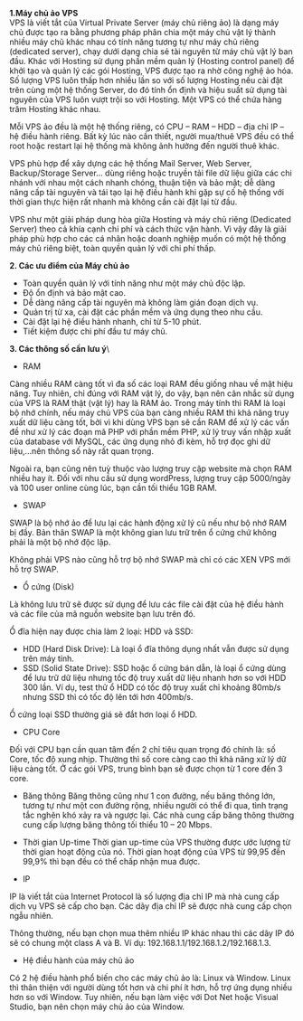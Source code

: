 **1.Máy chủ ảo VPS**\
VPS là viết tắt của Virtual Private Server (máy chủ riêng ảo) là dạng máy chủ được tạo ra bằng phương pháp phân chia một máy chủ vật lý thành nhiều máy chủ khác nhau có tính năng tương tự như máy chủ riêng (dedicated server), chạy dưới dạng chia sẻ tài nguyên từ máy chủ vật lý ban đầu. Khác với Hosting sử dụng phần mềm quản lý (Hosting control panel) để khởi tạo và quản lý các gói Hosting, VPS được tạo ra nhờ công nghệ ảo hóa. Số lượng VPS luôn thấp hơn nhiều lần so với số lượng Hosting nếu cài đặt trên cùng một hệ thống Server, do đó tính ổn định và hiệu suất sử dụng tài nguyên của VPS luôn vượt trội so với Hosting. Một VPS có thể chứa hàng trăm Hosting khác nhau.

Mỗi VPS ảo đều là một hệ thống riêng, có CPU – RAM – HDD – địa chỉ IP – hệ điều hành riêng. Bất kỳ lúc nào cần thiết, người mua/thuê VPS đều có thể root hoặc restart lại hệ thống mà không ảnh hưởng đến người thuê khác.

VPS phù hợp để xây dựng các hệ thống Mail Server, Web Server, Backup/Storage Server… dùng riêng hoặc truyền tải file dữ liệu giữa các chi nhánh với nhau một cách nhanh chóng, thuận tiện và bảo mật; dễ dàng nâng cấp tài nguyên và tái tạo lại hệ điều hành khi gặp sự cố hệ thống với thời gian thực hiện rất nhanh mà không cần cài đặt lại từ đầu.

VPS như một giải pháp dung hòa giữa Hosting và máy chủ riêng (Dedicated Server) theo cả khía cạnh chi phí và cách thức vận hành. Vì vậy đây là giải pháp phù hợp cho các cá nhân hoặc doanh nghiệp muốn có một hệ thống máy chủ riêng biệt, toàn quyền quản lý với chi phí thấp.

**2. Các ưu điểm của Máy chủ ảo**
* Toàn quyền quản lý với tính năng như một máy chủ độc lập.
* Độ ổn định và bảo mật cao.
* Dễ dàng nâng cấp tài nguyên mà không làm gián đoạn dịch vụ.
* Quản trị từ xa, cài đặt các phần mềm và ứng dụng theo nhu cầu.
* Cài đặt lại hệ điều hành nhanh, chỉ từ 5-10 phút.
* Tiết kiệm được chi phí đầu tư máy chủ.

**3. Các thông số cần lưu ý**\
* RAM

Càng nhiều RAM càng tốt vì đa số các loại RAM đều giống nhau về mặt hiệu năng. Tuy nhiên, chỉ đúng với RAM vật lý, do vậy, bạn nên cân nhắc sử dụng của VPS là RAM thật (vật lý) hay là RAM ảo. Trong máy tính thì RAM là loại bộ nhớ chính, nếu máy chủ VPS của bạn càng nhiều RAM thì khả năng truy xuất dữ liệu càng tốt, bởi vì khi dùng VPS bạn sẽ cần RAM để xử lý các vấn đề như xử lý các đoạn mã PHP với phần mềm PHP, xử lý truy vấn nhập xuất của database với MySQL, các ứng dụng nhỏ đi kèm, hỗ trợ đọc ghi dữ liệu,…nên thông số này rất quan trọng.

Ngoài ra, bạn cũng nên tuỳ thuộc vào lượng truy cập website mà chọn RAM nhiều hay ít. Đối với nhu cầu sử dụng wordPress, lượng truy cập 5000/ngày và 100 user online cùng lúc, bạn cần tối thiểu 1GB RAM.

* SWAP

SWAP là bộ nhớ ảo để lưu lại các hành động xử lý cũ nếu như bộ nhớ RAM bị đầy. Bản thân SWAP là một không gian lưu trữ trên ổ cứng chứ không phải là một bộ nhớ độc lập.

Không phải VPS nào cũng hỗ trợ bộ nhớ SWAP mà chỉ có các XEN VPS mới hỗ trợ SWAP.

* Ổ cứng (Disk)

Là không lưu trữ sẽ được sử dụng để lưu các file cài đặt của hệ điều hành và các file của mã nguồn website bạn lưu trên đó.

Ổ đĩa hiện nay được chia làm 2 loại: HDD và SSD:

   * HDD (Hard Disk Drive): Là loại ổ đĩa thông dụng nhất vẫn được sử dụng trên máy tính.
   * SSD (Solid State Drive): SSD hoặc ổ cứng bán dẫn, là loại ổ cứng dùng để lưu trữ dữ liệu nhưng tốc độ truy xuất dữ liệu nhanh hơn so với HDD 300 lần. Ví dụ, test thử ổ HDD có tốc độ truy xuất chỉ khoảng 80mb/s nhưng SSD thì có tốc độ lên tới hơn 400mb/s.

Ổ cứng loại SSD thường giá sẽ đắt hơn loại ổ HDD.

* CPU Core

Đối với CPU bạn cần quan tâm đến 2 chỉ tiêu quan trọng đó chính là: số Core, tốc độ xung nhịp. Thường thì số core càng cao thì khả năng xử lý dữ liệu càng tốt. Ở các gói VPS, trung bình bạn sẽ được chọn từ 1 core đến 3 core.

* Băng thông
Băng thông cũng như 1 con đường, nếu băng thông lớn, tương tự như một con đường rộng, nhiều người có thể đi qua, tình trạng tắc nghẽn khó xảy ra và ngược lại. Các nhà cung cấp băng thông thường cung cấp lượng băng thông tối thiểu 10 – 20 Mbps.

* Thời gian Up-time
Thời gian up-time của VPS thường được ước lượng từ thời gian hoạt động của nó. Thời gian hoạt động của VPS từ 99,95 đến 99,9% thì bạn đều có thể chấp nhận mua được.

* IP

IP là viết tắt của Internet Protocol là số lượng địa chỉ IP mà nhà cung cấp dịch vụ VPS sẽ cấp cho bạn. Các dãy địa chỉ IP sẽ được nhà cung cấp chọn ngẫu nhiên.

Thông thường, nếu bạn chọn mua thêm nhiều IP khác nhau thì các dãy IP đó sẽ có chung một class A và B. Ví dụ: 192.168.1.1/192.168.1.2/192.168.1.3.

* Hệ điều hành của máy chủ ảo

Có 2 hệ điều hành phổ biến cho các máy chủ ảo là: Linux và Window. Linux thì thân thiện với người dùng tốt hơn và chi phí ít hơn, hỗ trợ ứng dụng nhiều hơn so với Window. Tuy nhiên, nếu bạn làm việc với Dot Net hoặc Visual Studio, bạn nên chọn máy chủ ảo của Window.

